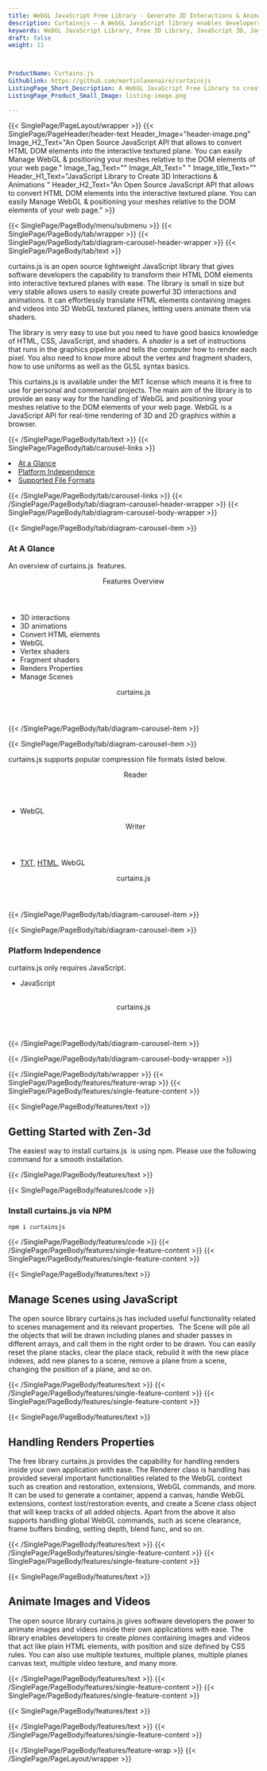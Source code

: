 ```yaml
---
title: WebGL JavaScript Free Library - Generate 3D Interactions & Animations
description: Curtainsjs – A WebGL JavaScript library enables developers to create very 3D interactions, animations & converts HTML elements into 3D WebGL textured planes.
keywords: WebGL JavaScript Library, Free 3D Library, JavaScript 3D, JavaScript 3D library, read 3D Files, write 3D Files, convert 3D Files, Open Source 3D library, Render 3D files, Open Source JS Library, render 3D WebGL, read FBX files, read 3D Collada Files
draft: false
weight: 11



ProductName: Curtains.js
Githublink: https://github.com/martinlaxenaire/curtainsjs
ListingPage_Short_Description: A WebGL JavaScript Free Library to create very powerful 3D interactions and animations with ease.
ListingPage_Product_Small_Image: listing-image.png 

---
```


{{< SinglePage/PageLayout/wrapper >}}
{{< SinglePage/PageHeader/header-text
Header_Image="header-image.png"
Image_H2_Text="An Open Source JavaScript API that allows to convert HTML DOM elements into the interactive textured plane. You can easily Manage WebGL & positioning your meshes relative to the DOM elements of your web page."
Image_Tag_Text=""
Image_Alt_Text=" "
Image_title_Text=""
Header_H1_Text="JavaScript Library to Create 3D Interactions & Animations "
Header_H2_Text="An Open Source JavaScript API that allows to convert HTML DOM elements into the interactive textured plane. You can easily Manage WebGL & positioning your meshes relative to the DOM elements of your web page." >}}

{{< SinglePage/PageBody/menu/submenu >}}
{{< SinglePage/PageBody/tab/wrapper >}}
{{< SinglePage/PageBody/tab/diagram-carousel-header-wrapper >}}
{{< SinglePage/PageBody/tab/text >}}



<p>curtains.js is an open source lightweight JavaScript library that gives software developers the capability to transform their HTML DOM elements into interactive textured planes with ease. The library is small in size but very stable allows users to easily create powerful 3D interactions and animations. It can effortlessly translate HTML elements containing images and videos into 3D WebGL textured planes, letting users animate them via shaders.</p>
<p>The library is very easy to use but you need to have good basics knowledge of HTML, CSS, JavaScript, and shaders. A <em>shader</em> is a set of instructions that runs in the graphics pipeline and tells the computer how to render each pixel. You also need to know more about the vertex and fragment shaders, how to use uniforms as well as the GLSL syntax basics.</p>
<p>This curtains.js is available under the MIT license which means it is free to use for personal and commercial projects. The main aim of the library is to provide an easy way for the handling of WebGL and positioning your meshes relative to the DOM elements of your web page. WebGL is a JavaScript API for real-time rendering of 3D and 2D graphics within a browser.</p>

{{< /SinglePage/PageBody/tab/text >}}
{{< SinglePage/PageBody/tab/carousel-links >}}

<li data-target="#diagramcarousel" data-slide-to="0"><a href="#">At a Glance</a></li>
<li data-target="#diagramcarousel" data-slide-to="2"><a href="#">Platform Independence</a></li>
<li data-target="#diagramcarousel" data-slide-to="1"><a class="activetab" href="#">Supported File Formats</a></li>


{{< /SinglePage/PageBody/tab/carousel-links >}}
{{< /SinglePage/PageBody/tab/diagram-carousel-header-wrapper >}}
{{< SinglePage/PageBody/tab/diagram-carousel-body-wrapper >}}

{{< SinglePage/PageBody/tab/diagram-carousel-item >}}
<h3>At A Glance</h3>
<p>An overview of curtains.js  features.</p>
<div class="diagram1 d1-poi">
<div class="d1-row">
<div class="d1-col d1-right"><header>Features Overview</header>
<ul>
<li>3D interactions</li>
<li>3D animations</li>
<li>Convert HTML elements</li>
<li>WebGL</li>
<li>Vertex shaders</li>
<li>Fragment shaders</li>
<li>Renders Properties</li>
<li>Manage Scenes</li>
</ul>
</div>
</div>
<div class="d1-logo" style="border: none;"><!--<img src='listing-image.png' alt="Compression APIs for .NET" />--><header>curtains.js</header><footer><small></small></footer></div>
<!--/logo--></div>
<!--/diagram1-->
{{< /SinglePage/PageBody/tab/diagram-carousel-item >}}

{{< SinglePage/PageBody/tab/diagram-carousel-item >}}
<p>curtains.js supports popular compression file formats listed below.</p>
<div class="diagram1 d2  d1-poi">
<div class="d1-row">
<div class="d1-col d1-left"><header><i class="fa fa-arrows-v "> </i> Reader</header>
<ul>
<li>WebGL</li>
</ul>
</div>
<!--/left-->
<div class="d1-col d1-right"><header><i class="fa  fa-long-arrow-down"> </i> Writer</header>
<ul>
<li><a href="https://wiki.fileformat.com/word-processing/txt/">TXT</a>, <a href="https://wiki.fileformat.com/web/html/">HTML</a>, WebGL</li>
</ul>
</div>
<!--/right--></div>
<!--/row-->
<div class="d1-logo" style="border: none;"><!--<img src='listing-image.png' alt="Compression APIs for .NET" />--><header>curtains.js</header><footer><small></small></footer></div>
<!--/logo--></div>
<!--/diagram2-->
{{< /SinglePage/PageBody/tab/diagram-carousel-item >}}

{{< SinglePage/PageBody/tab/diagram-carousel-item >}}
<h3>Platform Independence</h3>
<p>curtains.js only requires JavaScript.</p>
<div class="diagram1 d1-poi">
<div class="d1-row">
<div class="d1-col d1-left">
<ul>
<li>JavaScript</li>
</ul>
</div>
<!--/left-->
<div class="d1-col d1-right"> </div>
<!--/right--></div>
<!--/row-->
<div class="d1-logo" style="border: none;"><!--<img src='listing-image.png' alt="Compression APIs for .NET" />--><header>curtains.js</header><footer><small></small></footer></div>
<!--/logo--></div>
<!--/diagram2 -->
{{< /SinglePage/PageBody/tab/diagram-carousel-item >}}

{{< /SinglePage/PageBody/tab/diagram-carousel-body-wrapper >}}

{{< /SinglePage/PageBody/tab/wrapper >}}
{{< SinglePage/PageBody/features/feature-wrap >}}
{{< SinglePage/PageBody/features/single-feature-content >}}

{{< SinglePage/PageBody/features/text >}}
<h2 class="h2title">Getting Started with Zen-3d</h2>
<p>The easiest way to install curtains.js  is using npm. Please use the following command for a smooth installation.</p>
{{< /SinglePage/PageBody/features/text >}}

{{< SinglePage/PageBody/features/code >}}
<h3>Install curtains.js via NPM</h3>
<pre><code class="html">npm i curtainsjs </code></pre>

{{< /SinglePage/PageBody/features/code >}}
{{< /SinglePage/PageBody/features/single-feature-content >}}
{{< SinglePage/PageBody/features/single-feature-content >}}

{{< SinglePage/PageBody/features/text >}}
<h2 class="h2title">Manage Scenes using JavaScript</h2>
<p>The open source library curtains.js has included useful functionality related to scenes management and its relevant properties.  The Scene will pile all the objects that will be drawn including planes and shader passes in different arrays, and call them in the right order to be drawn. You can easily reset the plane stacks, clear the place stack, rebuild it with the new place indexes, add new planes to a scene, remove a plane from a scene, changing the position of a plane, and so on.</p>

{{< /SinglePage/PageBody/features/text >}}
{{< /SinglePage/PageBody/features/single-feature-content >}}
{{< SinglePage/PageBody/features/single-feature-content >}}

{{< SinglePage/PageBody/features/text >}}
<h2 class="h2title">Handling Renders Properties</h2>
<p>The free library curtains.js provides the capability for handling renders inside your own application with ease. The Renderer class is handling has provided several important functionalities related to the WebGL context such as creation and restoration, extensions, WebGL commands, and more. It can be used to generate a container, append a canvas, handle WebGL extensions, context lost/restoration events, and create a Scene class object that will keep tracks of all added objects. Apart from the above it also supports handling global WebGL commands, such as scene clearance, frame buffers binding, setting depth, blend func, and so on.</p>
{{< /SinglePage/PageBody/features/text >}}
{{< /SinglePage/PageBody/features/single-feature-content >}}
{{< SinglePage/PageBody/features/single-feature-content >}}

{{< SinglePage/PageBody/features/text >}}
<h2 class="h2title">Animate Images and Videos</h2>
<p>The open source library curtains.js gives software developers the power to animate images and videos inside their own applications with ease. The library enables developers to create <em>planes</em> containing images and videos that act like plain HTML elements, with position and size defined by CSS rules. You can also use multiple textures, multiple planes, multiple planes canvas text, multiple video texture, and many more.</p>

{{< /SinglePage/PageBody/features/text >}}
{{< /SinglePage/PageBody/features/single-feature-content >}}
{{< SinglePage/PageBody/features/single-feature-content >}}

{{< SinglePage/PageBody/features/text >}}
 


{{< /SinglePage/PageBody/features/text >}}
{{< /SinglePage/PageBody/features/single-feature-content >}}

{{< /SinglePage/PageBody/features/feature-wrap >}}
{{< /SinglePage/PageLayout/wrapper >}}